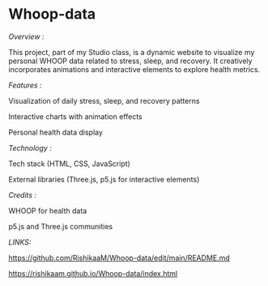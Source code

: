 # Whoop-data


*Overview :*

This project, part of my Studio class, is a dynamic website to visualize my personal WHOOP data related to stress, sleep, and recovery. It creatively incorporates animations and interactive elements to explore health metrics.


*Features :*

Visualization of daily stress, sleep, and recovery patterns

Interactive charts with animation effects

Personal health data display


*Technology :*

Tech stack (HTML, CSS, JavaScript)

External libraries (Three.js, p5.js for interactive elements)


*Credits :*

WHOOP for health data

p5.js and Three.js communities


*LINKS:*

https://github.com/RishikaaM/Whoop-data/edit/main/README.md 

https://rishikaam.github.io/Whoop-data/index.html
